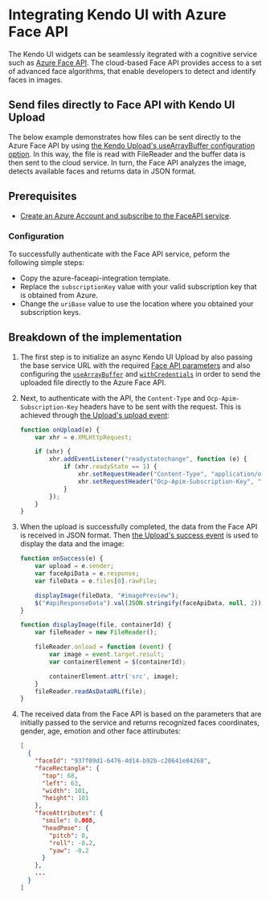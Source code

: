 # Integrating Kendo UI with Azure Face API

The Kendo UI widgets can be seamlessly itegrated with a cognitive service such as [Azure Face API](https://azure.microsoft.com/en-us/services/cognitive-services/face/). The cloud-based Face API provides access to a set of advanced face algorithms, that enable developers to detect and identify faces in images.

## Send files directly to Face API with Kendo UI Upload

The below example demonstrates how files can be sent directly to the Azure Face API by using [the Kendo Upload's useArrayBuffer configuration option](https://docs.telerik.com/kendo-ui/api/javascript/ui/upload/configuration/async.usearraybuffer). In this way, the file is read with FileReader and the buffer data is then sent to the cloud service. In turn, the Face API analyzes the image, detects available faces and returns data in JSON format.

## Prerequisites

* [Create an Azure Account and subscribe to the FaceAPI service](https://azure.microsoft.com/en-us/services/cognitive-services/face/).

### Configuration

To successfully authenticate with the Face API service, peform the following simple steps:

* Copy the azure-faceapi-integration template.
* Replace the `subscriptionKey` value with your valid subscription key that is obtained from Azure.
* Change the `uriBase` value to use the location where you obtained your subscription keys.

## Breakdown of the implementation

1. The first step is to initialize an async Kendo UI Upload by also passing the base service URL with the required [Face API parameters](https://westcentralus.dev.cognitive.microsoft.com/docs/services/563879b61984550e40cbbe8d/operations/563879b61984550f30395236) and also configuring the [`useArrayBuffer`](https://docs.telerik.com/kendo-ui/api/javascript/ui/upload/configuration/async.usearraybuffer) and [`withCredentials`](https://docs.telerik.com/kendo-ui/api/javascript/ui/upload/configuration/async.withcredentials) in order to send the uploaded file directly to the Azure Face API.

2. Next, to authenticate with the API, the `Content-Type` and `Ocp-Apim-Subscription-Key` headers have to be sent with the request. This is achieved through [the Upload's upload event](https://docs.telerik.com/kendo-ui/api/javascript/ui/upload/events/upload):
    ```js
    function onUpload(e) {
        var xhr = e.XMLHttpRequest;

        if (xhr) {
            xhr.addEventListener("readystatechange", function (e) {
                if (xhr.readyState == 1) {
                    xhr.setRequestHeader("Content-Type", "application/octet-stream");
                    xhr.setRequestHeader("Ocp-Apim-Subscription-Key", "subscriptionKey");
                }
            });
        }
    }
    ```

3. When the upload is successfully completed, the data from the Face API is received in JSON format. Then [the Upload's success event](https://docs.telerik.com/kendo-ui/api/javascript/ui/upload/events/success) is used to display the data and the image:
    ```js
    function onSuccess(e) {
        var upload = e.sender;
        var faceApiData = e.response;
        var fileData = e.files[0].rawFile;

        displayImage(fileData, "#imagePreview");
        $("#apiResponseData").val(JSON.stringify(faceApiData, null, 2));
    }

    function displayImage(file, containerId) {
        var fileReader = new FileReader();

        fileReader.onload = function (event) {
            var image = event.target.result;
            var containerElement = $(containerId);

            containerElement.attr('src', image);
        }
        fileReader.readAsDataURL(file);
    }
    ```

4. The received data from the Face API is based on the parameters that are initially passed to the service and returns recognized faces coordinates, gender, age, emotion and other face attirubutes:
    ```json
    [
      {
        "faceId": "937f09d1-6476-4d14-b92b-c20641e84268",
        "faceRectangle": {
          "top": 68,
          "left": 63,
          "width": 101,
          "height": 101
        },
        "faceAttributes": {
          "smile": 0.008,
          "headPose": {
            "pitch": 0,
            "roll": -0.2,
            "yaw": -0.2
          }
        },
        ...
      }
    ]
    ```